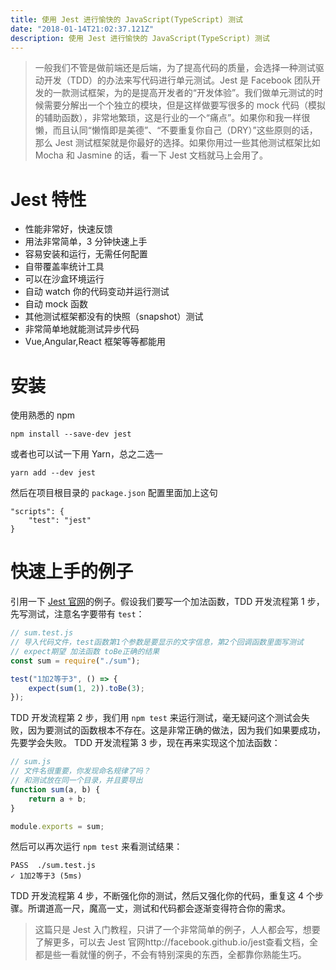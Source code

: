 ```yaml
---
title: 使用 Jest 进行愉快的 JavaScript(TypeScript) 测试
date: "2018-01-14T21:02:37.121Z"
description: 使用 Jest 进行愉快的 JavaScript(TypeScript) 测试
---
```


> 一般我们不管是做前端还是后端，为了提高代码的质量，会选择一种测试驱动开发（TDD）的办法来写代码进行单元测试。Jest 是 Facebook 团队开发的一款测试框架，为的是提高开发者的“开发体验”。我们做单元测试的时候需要分解出一个个独立的模块，但是这样做要写很多的 mock 代码（模拟的辅助函数），非常地繁琐，这是行业的一个“痛点”。如果你和我一样很懒，而且认同“懒惰即是美德”、“不要重复你自己（DRY）”这些原则的话，那么 Jest 测试框架就是你最好的选择。如果你用过一些其他测试框架比如 Mocha 和 Jasmine 的话，看一下 Jest 文档就马上会用了。

# Jest 特性

- 性能非常好，快速反馈
- 用法非常简单，3 分钟快速上手
- 容易安装和运行，无需任何配置
- 自带覆盖率统计工具
- 可以在沙盒环境运行
- 自动 watch 你的代码变动并运行测试
- 自动 mock 函数
- 其他测试框架都没有的快照（snapshot）测试
- 非常简单地就能测试异步代码
- Vue,Angular,React 框架等等都能用

# 安装

使用熟悉的 npm

```shell scripts
npm install --save-dev jest
```

或者也可以试一下用 Yarn，总之二选一

```shell script
yarn add --dev jest
```

然后在项目根目录的 `package.json` 配置里面加上这句

```text
"scripts": {
    "test": "jest"
}
```

# 快速上手的例子

引用一下 [Jest 官网](http://facebook.github.io/jest/docs/en/getting-started.html)的例子。假设我们要写一个加法函数，TDD 开发流程第 1 步，先写测试，注意名字要带有 `test`：

```javascript
// sum.test.js
// 导入代码文件，test函数第1个参数是要显示的文字信息，第2个回调函数里面写测试
// expect期望 加法函数 toBe正确的结果
const sum = require("./sum");

test("1加2等于3", () => {
    expect(sum(1, 2)).toBe(3);
});
```

TDD 开发流程第 2 步，我们用 `npm test` 来运行测试，毫无疑问这个测试会失败，因为要测试的函数根本不存在。这是非常正确的做法，因为我们如果要成功，先要学会失败。
TDD 开发流程第 3 步，现在再来实现这个加法函数：

```javascript
// sum.js
// 文件名很重要，你发现命名规律了吗？
// 和测试放在同一个目录，并且要导出
function sum(a, b) {
    return a + b;
}

module.exports = sum;
```

然后可以再次运行 `npm test` 来看测试结果：

```
PASS  ./sum.test.js
✓ 1加2等于3 (5ms)
```

TDD 开发流程第 4 步，不断强化你的测试，然后又强化你的代码，重复这 4 个步骤。所谓道高一尺，魔高一丈，测试和代码都会逐渐变得符合你的需求。

> 这篇只是 Jest 入门教程，只讲了一个非常简单的例子，人人都会写，想要了解更多，可以去 Jest 官网http://facebook.github.io/jest查看文档，全都是些一看就懂的例子，不会有特别深奥的东西，全都靠你熟能生巧。
